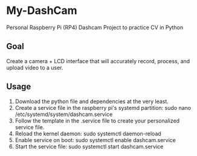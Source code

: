 # My-DashCam
Personal Raspberry Pi (RP4) Dashcam Project to practice CV in Python

## Goal
Create a camera + LCD interface that will accurately record, process, and upload video to a user.

## Usage
1. Download the python file and dependencies at the very least.
2. Create a service file in the raspberry pi's systemd partition: sudo nano /etc/systemd/system/dashcam.service
3. Follow the template in the .service file to create your personalized service file.
4. Reload the kernel daemon: sudo systemctl daemon-reload
5. Enable service on boot: sudo systemctl enable dashcam.service
6. Start the service file: sudo systemctl start dashcam.service
